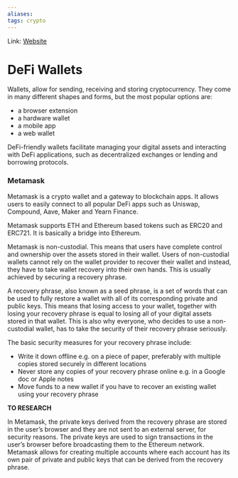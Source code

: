 ```yaml
---
aliases:
tags: crypto
---
```

Link: [Website](https://www.reddit.com/r/CryptoCurrency/comments/mdjsrj/defi_explained_defi_wallets/)

# DeFi Wallets
Wallets, allow for sending, receiving and storing cryptocurrency. They come in many different shapes and forms, but the most popular options are:
-   a browser extension
-   a hardware wallet
-   a mobile app
-   a web wallet

DeFi-friendly wallets facilitate managing your digital assets and interacting with DeFi applications, such as decentralized exchanges or lending and borrowing protocols.

### Metamask
Metamask is a crypto wallet and a gateway to blockchain apps. It allows users to easily connect to all popular DeFi apps such as Uniswap, Compound, Aave, Maker and Yearn Finance.

Metamask supports ETH and Ethereum based tokens such as ERC20 and ERC721. It is basically a bridge into Ethereum.

Metamask is non-custodial. This means that users have complete control and ownership over the assets stored in their wallet. Users of non-custodial wallets cannot rely on the wallet provider to recover their wallet and instead, they have to take wallet recovery into their own hands. This is usually achieved by securing a recovery phrase.

A recovery phrase, also known as a seed phrase, is a set of words that can be used to fully restore a wallet with all of its corresponding private and public keys. This means that losing access to your wallet, together with losing your recovery phrase is equal to losing all of your digital assets stored in that wallet. This is also why everyone, who decides to use a non-custodial wallet, has to take the security of their recovery phrase seriously.

The basic security measures for your recovery phrase include:
- Write it down offline e.g. on a piece of paper, preferably with multiple copies stored securely in different locations
- Never store any copies of your recovery phrase online e.g. in a Google doc or Apple notes
- Move funds to a new wallet if you have to recover an existing wallet using your recovery phrase

**TO RESEARCH**

In Metamask, the private keys derived from the recovery phrase are stored in the user’s browser and they are not sent to an external server, for security reasons. The private keys are used to sign transactions in the user’s browser before broadcasting them to the Ethereum network. Metamask allows for creating multiple accounts where each account has its own pair of private and public keys that can be derived from the recovery phrase.



